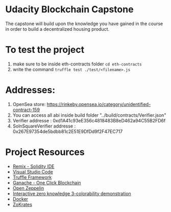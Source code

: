 # Udacity Blockchain Capstone

The capstone will build upon the knowledge you have gained in the course in order to build a decentralized housing product. 

# To test the project
1) make sure to be inside eth-contracts folder 
`cd eth-contracts`
2) write the command 
`truffle test ./test/<filename>.js`
  
  # Addresses:
  1) OpenSea store: https://rinkeby.opensea.io/category/unidentified-contract-159
  3) You can access all abi inside build folder "../build/contracts/Verifier.json"
  4) Verifier addresse : 0xd1A41c93eE356c4818483B8eD462a94C55B2FD6f
  5) SolnSquareVerifier addresse : 0x267E97354de5bdbb81c2E51E9DfDd9f2F47EC717


# Project Resources

* [Remix - Solidity IDE](https://remix.ethereum.org/)
* [Visual Studio Code](https://code.visualstudio.com/)
* [Truffle Framework](https://truffleframework.com/)
* [Ganache - One Click Blockchain](https://truffleframework.com/ganache)
* [Open Zeppelin ](https://openzeppelin.org/)
* [Interactive zero knowledge 3-colorability demonstration](http://web.mit.edu/~ezyang/Public/graph/svg.html)
* [Docker](https://docs.docker.com/install/)
* [ZoKrates](https://github.com/Zokrates/ZoKrates)
